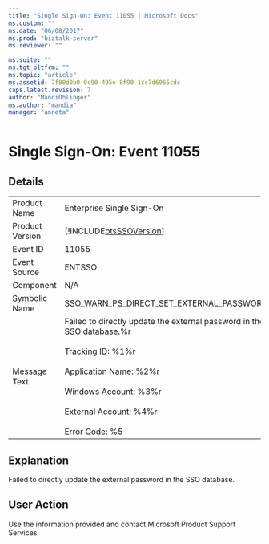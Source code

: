 ```yaml
---
title: "Single Sign-On: Event 11055 | Microsoft Docs"
ms.custom: ""
ms.date: "06/08/2017"
ms.prod: "biztalk-server"
ms.reviewer: ""

ms.suite: ""
ms.tgt_pltfrm: ""
ms.topic: "article"
ms.assetid: 7f80d0b0-0c90-495e-8f90-1cc7d6965cdc
caps.latest.revision: 7
author: "MandiOhlinger"
ms.author: "mandia"
manager: "anneta"
---
```

# Single Sign-On: Event 11055
## Details  
  
|                 |                                                                                                                                                                                                                                         |
|-----------------|-----------------------------------------------------------------------------------------------------------------------------------------------------------------------------------------------------------------------------------------|
|  Product Name   |                                                                                                        Enterprise Single Sign-On                                                                                                        |
| Product Version |                                                                                       [!INCLUDE[btsSSOVersion](../includes/btsssoversion-md.md)]                                                                                        |
|    Event ID     |                                                                                                                  11055                                                                                                                  |
|  Event Source   |                                                                                                                 ENTSSO                                                                                                                  |
|    Component    |                                                                                                                   N/A                                                                                                                   |
|  Symbolic Name  |                                                                                                SSO_WARN_PS_DIRECT_SET_EXTERNAL_PASSWORD                                                                                                 |
|  Message Text   | Failed to directly update the external password in the SSO database.%r<br /><br /> Tracking ID: %1%r<br /><br /> Application Name: %2%r<br /><br /> Windows Account: %3%r<br /><br /> External Account: %4%r<br /><br /> Error Code: %5 |
  
## Explanation  
 Failed to directly update the external password in the SSO database.  
  
## User Action  
 Use the information provided and contact Microsoft Product Support Services.